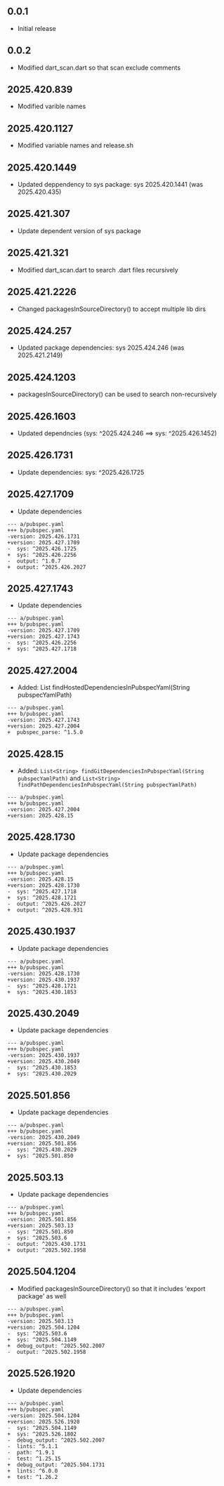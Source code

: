 ## 0.0.1

- Initial release

## 0.0.2

- Modified dart_scan.dart so that scan exclude comments

## 2025.420.839

- Modified varible names

## 2025.420.1127

- Modified variable names and release.sh

## 2025.420.1449

- Updated deppendency to sys package: sys 2025.420.1441 (was 2025.420.435)

## 2025.421.307

- Update dependent version of sys package

## 2025.421.321

- Modified dart_scan.dart to search .dart files recursively

## 2025.421.2226

- Changed packagesInSourceDirectory() to accept multiple lib dirs

## 2025.424.257

- Updated package dependencies: sys 2025.424.246 (was 2025.421.2149)

## 2025.424.1203

- packagesInSourceDirectory() can be used to search non-recursively

## 2025.426.1603

- Updated dependncies (sys: ^2025.424.246 ==> sys: ^2025.426.1452)

## 2025.426.1731

- Update dependencies: sys: ^2025.426.1725

## 2025.427.1709

- Update dependencies

```
--- a/pubspec.yaml
+++ b/pubspec.yaml
-version: 2025.426.1731
+version: 2025.427.1709
-  sys: ^2025.426.1725
+  sys: ^2025.426.2256
-  output: ^1.0.7
+  output: ^2025.426.2027
```

## 2025.427.1743

- Update dependencies

```
--- a/pubspec.yaml
+++ b/pubspec.yaml
-version: 2025.427.1709
+version: 2025.427.1743
-  sys: ^2025.426.2256
+  sys: ^2025.427.1718
```

## 2025.427.2004

- Added: List<String> findHostedDependenciesInPubspecYaml(String pubspecYamlPath)

```
--- a/pubspec.yaml
+++ b/pubspec.yaml
-version: 2025.427.1743
+version: 2025.427.2004
+  pubspec_parse: ^1.5.0
```

## 2025.428.15

- Added: `List<String> findGitDependenciesInPubspecYaml(String pubspecYamlPath)` and `List<String> findPathDependenciesInPubspecYaml(String pubspecYamlPath)`

```
--- a/pubspec.yaml
+++ b/pubspec.yaml
-version: 2025.427.2004
+version: 2025.428.15
```

## 2025.428.1730

- Update package dependencies

```
--- a/pubspec.yaml
+++ b/pubspec.yaml
-version: 2025.428.15
+version: 2025.428.1730
-  sys: ^2025.427.1718
+  sys: ^2025.428.1721
-  output: ^2025.426.2027
+  output: ^2025.428.931
```

## 2025.430.1937

- Update package dependencies

```
--- a/pubspec.yaml
+++ b/pubspec.yaml
-version: 2025.428.1730
+version: 2025.430.1937
-  sys: ^2025.428.1721
+  sys: ^2025.430.1853
```

## 2025.430.2049

- Update package dependencies

```
--- a/pubspec.yaml
+++ b/pubspec.yaml
-version: 2025.430.1937
+version: 2025.430.2049
-  sys: ^2025.430.1853
+  sys: ^2025.430.2029
```

## 2025.501.856

- Update package dependencies

```
--- a/pubspec.yaml
+++ b/pubspec.yaml
-version: 2025.430.2049
+version: 2025.501.856
-  sys: ^2025.430.2029
+  sys: ^2025.501.850
```

## 2025.503.13

- Update package dependencies

```
--- a/pubspec.yaml
+++ b/pubspec.yaml
-version: 2025.501.856
+version: 2025.503.13
-  sys: ^2025.501.850
+  sys: ^2025.503.6
-  output: ^2025.430.1731
+  output: ^2025.502.1958
```

## 2025.504.1204

- Modified packagesInSourceDirectory() so that it includes 'export package' as well

```
--- a/pubspec.yaml
+++ b/pubspec.yaml
-version: 2025.503.13
+version: 2025.504.1204
-  sys: ^2025.503.6
+  sys: ^2025.504.1149
+  debug_output: ^2025.502.2007
-  output: ^2025.502.1958
```

## 2025.526.1920

- Update dependencies

```
--- a/pubspec.yaml
+++ b/pubspec.yaml
-version: 2025.504.1204
+version: 2025.526.1920
-  sys: ^2025.504.1149
+  sys: ^2025.526.1802
-  debug_output: ^2025.502.2007
-  lints: ^5.1.1
-  path: ^1.9.1
-  test: ^1.25.15
+  debug_output: ^2025.504.1731
+  lints: ^6.0.0
+  test: ^1.26.2
```
